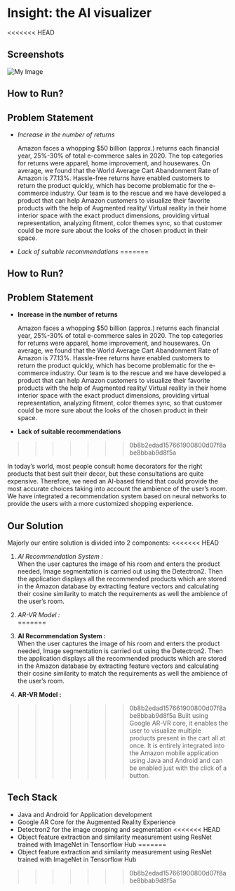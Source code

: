 # Insight: the AI visualizer

<<<<<<< HEAD
## Screenshots
![My Image](my-image.jpg)
## How to Run?

## Problem Statement
* _Increase in the number of returns_

  Amazon faces a whopping $50 billion (approx.) returns each financial year, 25%-30% of total e-commerce sales in 2020. The top categories for returns were apparel,     home improvement, and housewares. On average, we found that the World Average Cart Abandonment Rate of Amazon is 77.13%. Hassle-free returns have enabled customers     to return the product quickly, which has become problematic for the e-commerce industry. Our team is to the rescue and we have developed a product that can help       Amazon customers to visualize their favorite products with the help of Augmented reality/ Virtual reality in their home interior space with the exact product           dimensions, providing virtual representation, analyzing fitment, color themes sync, so that customer could be more sure about the looks of the chosen product in       their space.

* _Lack of suitable recommendations_
=======
## How to Run?

## Problem Statement
* __Increase in the number of returns__

  Amazon faces a whopping $50 billion (approx.) returns each financial year, 25%-30% of total e-commerce sales in 2020. The top categories for returns were apparel,     home improvement, and housewares. On average, we found that the World Average Cart Abandonment Rate of Amazon is 77.13%. Hassle-free returns have enabled customers     to return the product quickly, which has become problematic for the e-commerce industry. Our team is to the rescue and we have developed a product that can help       Amazon customers to visualize their favorite products with the help of Augmented reality/ Virtual reality in their home interior space with the exact product           dimensions, providing virtual representation, analyzing fitment, color themes sync, so that customer could be more sure about the looks of the chosen product in       their space.

* __Lack of suitable recommendations__
>>>>>>> 0b8b2edad157661900800d07f8abe8bbab9d8f5a

  In today’s world, most people consult home decorators for the right products that best suit their decor, but these consultations are quite expensive. Therefore, we     need an AI-based friend that could provide the most accurate choices taking into account the ambience of the user’s room. We have integrated a recommendation system   based on neural networks to provide the users with a more customized shopping experience.
  
## Our Solution 
Majorly our entire solution is divided into 2 components:
<<<<<<< HEAD
1. _AI Recommendation System  :_  
   When the user captures the image of his room and enters the product needed, Image segmentation is carried out using the Detectron2. Then the application displays      all the recommended products which are stored in the Amazon database by extracting feature vectors and calculating their cosine similarity to match the requirements    as well the ambience of the user’s room. 

2. _AR-VR Model  :_  
=======
1. __AI Recommendation System  :__  
   When the user captures the image of his room and enters the product needed, Image segmentation is carried out using the Detectron2. Then the application displays      all the recommended products which are stored in the Amazon database by extracting feature vectors and calculating their cosine similarity to match the requirements    as well the ambience of the user’s room. 

2. __AR-VR Model  :__  
>>>>>>> 0b8b2edad157661900800d07f8abe8bbab9d8f5a
   Built using Google AR-VR core, it enables the user to visualize multiple products present in the cart all at once. It is entirely integrated into the Amazon mobile    application using Java and Android  and can be enabled just with the click of a button.

## Tech Stack 
* Java and Android for Application development
* Google AR Core for the Augmented Reality Experience
* Detectron2 for the image cropping and segmentation
<<<<<<< HEAD
* Object feature extraction and similarity measurement using ResNet trained with ImageNet in Tensorflow Hub
=======
* Object feature extraction and similarity measurement using ResNet trained with ImageNet in Tensorflow Hub
>>>>>>> 0b8b2edad157661900800d07f8abe8bbab9d8f5a
